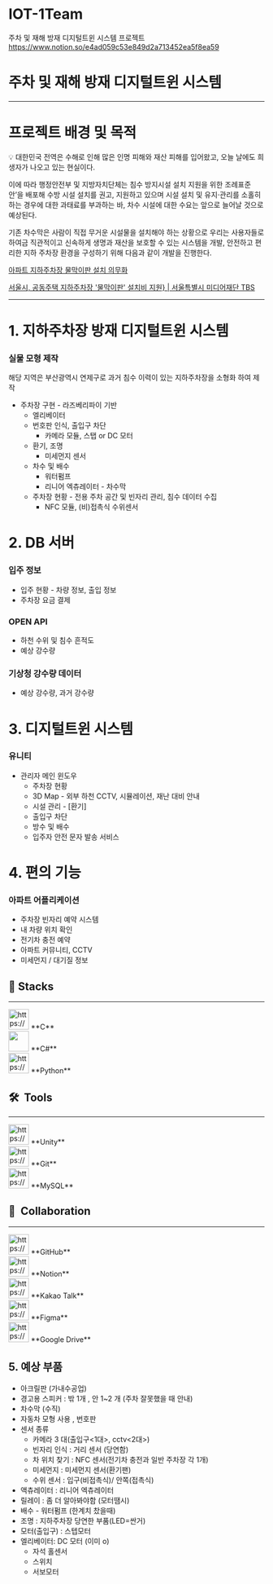 # IOT-1Team
주차 및 재해 방재 디지털트윈 시스템 프로젝트
https://www.notion.so/e4ad059c53e849d2a713452ea5f8ea59
# 주차 및 재해 방재 디지털트윈 시스템

---

# 프로젝트 배경 및 목적

<aside>
💡 대한민국 전역은 수해로 인해 많은 인명 피해와 재산 피해를 입어왔고, 오늘 날에도 희생자가 나오고 있는 현실이다. 

이에 따라 행정안전부 및 지방자치단체는 침수 방지시설 설치 지원을 위한 조례표준안’을 배포해 수방 시설 설치를 권고, 지원하고 있으며 시설 설치 및 유지·관리를 소홀히 하는 경우에 대한 과태료를 부과하는 바, 차수 시설에 대한 수요는 앞으로 늘어날 것으로 예상된다. 

기존 차수막은 사람이 직접 무거운 시설물을 설치해야 하는 상황으로 우리는 사용자들로 하여금 직관적이고 신속하게 생명과 재산을 보호할 수 있는 시스템을 개발, 안전하고 편리한 지하 주차장 환경을 구성하기 위해 다음과 같이 개발을 진행한다.

</aside>

[아파트 지하주차장 물막이판 설치 의무화](http://www.ksilbo.co.kr/news/articleView.html?idxno=959064)

[서울시, 공동주택 지하주차장 '물막이판' 설치비 지원} | 서울특별시 미디어재단 TBS](http://tbs.seoul.kr/news/newsView.do?typ_800=7&idx_800=3491771&seq_800=20484474)

---

# 1. 지하주차장 방재 디지털트윈 시스템

### 실물 모형 제작

해당 지역은 부산광역시 연제구로 과거 침수 이력이 있는 지하주차장을 소형화 하여 제작

- 주차장 구현 - 라즈베리파이 기반
    - 엘리베이터
    - 번호판 인식, 출입구 차단
        - 카메라 모듈,  스탭 or DC 모터
    - 환기, 조명
        - 미세먼지 센서
    - 차수 및 배수
        - 워터펌프
        - 리니어 엑츄레이터 - 차수막
    - 주차장 현황 -  전용 주차 공간 및 빈자리 관리, 침수 데이터 수집
        - NFC 모듈, (비)접촉식 수위센서

# 2. DB 서버

### 입주 정보

- 입주 현황 - 차량 정보, 출입 정보
- 주차장 요금 결제

### OPEN API

- 하천 수위 및 침수 흔적도
- 예상 강수량

### 기상청 강수량 데이터

- 예상 강수량, 과거 강수량

# 3. 디지털트윈 시스템

### 유니티

- 관리자 메인 윈도우
    - 주차장 현황
    - 3D Map - 외부 하천 CCTV, 시뮬레이션, 재난 대비 안내
    - 시설 관리 - [환기]
    - 출입구 차단
    - 방수 및 배수
    - 입주자 안전 문자 발송 서비스

# 4. 편의 기능

### 아파트 어플리케이션

- 주차장 빈자리 예약 시스템
- 내 차량 위치 확인
- 전기차 충전 예약
- 아파트 커뮤니티, CCTV
- 미세먼지 / 대기질 정보

## 🚀  Stacks

---

<aside>
<img src="https://blog.kakaocdn.net/dn/bTslSR/btqS1WFdn35/T3AOCIr0VjKJ9kPiXneDU1/img.png" alt="https://blog.kakaocdn.net/dn/bTslSR/btqS1WFdn35/T3AOCIr0VjKJ9kPiXneDU1/img.png" width="40px" /> **C**

</aside>

<aside>
<img src="https://img.shields.io/badge/Cshap-007396?style=for-the-badge&logo=Cshap&logoColor=white" width="40px" /> **C#**

</aside>

<aside>
<img src="https://encrypted-tbn0.gstatic.com/images?q=tbn:ANd9GcSHLN0RrPTmNUSMhl6MTeX0p_uIIj6Qzoxok9gjmzjELFRCeJaN34K8nOSaG56rrrw-evQ&usqp=CAU" alt="https://encrypted-tbn0.gstatic.com/images?q=tbn:ANd9GcSHLN0RrPTmNUSMhl6MTeX0p_uIIj6Qzoxok9gjmzjELFRCeJaN34K8nOSaG56rrrw-evQ&usqp=CAU" width="40px" /> **Python**

</aside>

## 🛠  Tools

---

<aside>
<img src="https://s3-us-west-2.amazonaws.com/secure.notion-static.com/18d2b922-56aa-4ae2-9e17-f684eeb4d67a/unity.png" alt="https://s3-us-west-2.amazonaws.com/secure.notion-static.com/18d2b922-56aa-4ae2-9e17-f684eeb4d67a/unity.png" width="40px" /> **Unity**

</aside>

<aside>
<img src="https://git-scm.com/images/logos/downloads/Git-Icon-1788C.png" alt="https://git-scm.com/images/logos/downloads/Git-Icon-1788C.png" width="40px" /> **Git**

</aside>

<aside>
<img src="https://s3-us-west-2.amazonaws.com/secure.notion-static.com/6760f966-dbf4-429b-b53a-f0890670927c/1012821_code_development_logo_mysql_icon.png" alt="https://s3-us-west-2.amazonaws.com/secure.notion-static.com/6760f966-dbf4-429b-b53a-f0890670927c/1012821_code_development_logo_mysql_icon.png" width="40px" /> **MySQL**

</aside>

## 👥  Collaboration

---

<aside>
<img src="https://cdn-icons-png.flaticon.com/512/25/25231.png" alt="https://cdn-icons-png.flaticon.com/512/25/25231.png" width="40px" /> **GitHub**

</aside>

<aside>
<img src="https://cdn.icon-icons.com/icons2/2389/PNG/512/notion_logo_icon_145025.png" alt="https://cdn.icon-icons.com/icons2/2389/PNG/512/notion_logo_icon_145025.png" width="40px" /> **Notion**

</aside>

<aside>
<img src="https://s3-us-west-2.amazonaws.com/secure.notion-static.com/a097678e-4370-4032-96ae-52c16c50dee0/9796002_kakao_talk_social_media_icon.png" alt="https://s3-us-west-2.amazonaws.com/secure.notion-static.com/a097678e-4370-4032-96ae-52c16c50dee0/9796002_kakao_talk_social_media_icon.png" width="40px" /> **Kakao Talk**

</aside>

<aside>
<img src="https://s3-us-west-2.amazonaws.com/secure.notion-static.com/59a19c80-bbd3-4c27-aeb2-76af6f7eb324/7564187_figma_logo_brand_icon.png" alt="https://s3-us-west-2.amazonaws.com/secure.notion-static.com/59a19c80-bbd3-4c27-aeb2-76af6f7eb324/7564187_figma_logo_brand_icon.png" width="40px" /> **Figma**

</aside>

<aside>
<img src="https://s3-us-west-2.amazonaws.com/secure.notion-static.com/e282d863-9acd-4464-bc43-c6084e4940ca/317713_drive_google_google_drive_icon.png" alt="https://s3-us-west-2.amazonaws.com/secure.notion-static.com/e282d863-9acd-4464-bc43-c6084e4940ca/317713_drive_google_google_drive_icon.png" width="40px" /> **Google Drive**

</aside>

## 5. 예상 부품

- 아크릴판 (가내수공업)
- 경고용 스피커 : 밖 1개 , 안 1~2 개 (주차 잘못했을 때 안내)
- 차수막 (수직)
- 자동차 모형 사용 , 번호판
- 센서 종류
    - 카메라 3 대(출입구<1대>, cctv<2대>)
    - 빈자리 인식 : 거리 센서 (당연함)
    - 차 위치 찾기 : NFC 센서(전기차 충전과 일반 주차장 각 1개)
    - 미세먼지 : 미세먼지 센서(환기팬)
    - 수위 센서 : 입구(비접촉식)/ 안쪽(접촉식)
- 액츄레이터 : 리니어 엑츄레이터
- 릴레이 : 좀 더 알아봐야함 (모터땜시)
- 배수 - 워터펌프 (한계치 찼을때)
- 조명 : 지하주차장 당연한 부품(LED=싼거)
- 모터(출입구) : 스텝모터
- 엘리베이터: DC 모터 (이미 o)
    - 자석 홀센서
    - 스위치
    - 서보모터
